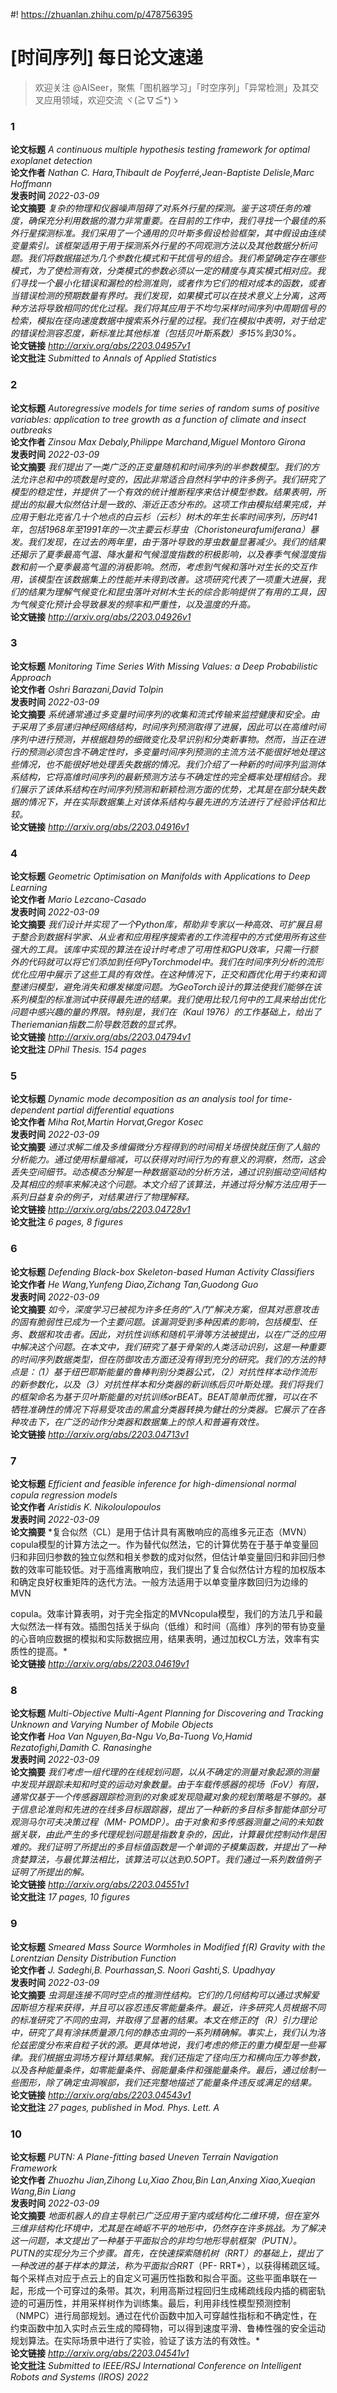 #! https://zhuanlan.zhihu.com/p/478756395

[时间序列] 每日论文速递
=============
> 欢迎关注 @AISeer，聚焦「图机器学习」「时空序列」「异常检测」及其交叉应用领域，欢迎交流 ヾ(≧∇≦*)ゝ
### 1
  
**论文标题** *A continuous multiple hypothesis testing framework for optimal exoplanet
  detection*  
**论文作者** *Nathan C. Hara,Thibault de Poyferré,Jean-Baptiste Delisle,Marc Hoffmann*  
**发表时间** *2022-03-09*  
**论文摘要** *复杂的物理和仪器噪声阻碍了对系外行星的探测。鉴于这项任务的难度，确保充分利用数据的潜力非常重要。在目前的工作中，我们寻找一个最佳的系外行星探测标准。我们采用了一个通用的贝叶斯多假设检验框架，其中假设由连续变量索引。该框架适用于用于探测系外行星的不同观测方法以及其他数据分析问题。我们将数据描述为几个参数化模式和干扰信号的组合。我们希望确定存在哪些模式，为了使检测有效，分类模式的参数必须以一定的精度与真实模式相对应。我们寻找一个最小化错误和漏检的检测准则，或者作为它们的相对成本的函数，或者当错误检测的预期数量有界时。我们发现，如果模式可以在技术意义上分离，这两种方法将导致相同的优化过程。我们将其应用于不均匀采样时间序列中周期信号的检索，模拟在径向速度数据中搜索系外行星的过程。我们在模拟中表明，对于给定的错误检测容忍度，新标准比其他标准（包括贝叶斯系数）多15%到30%。*  
**论文链接** *http://arxiv.org/abs/2203.04957v1*  
**论文批注** *Submitted to Annals of Applied Statistics*
### 2
  
**论文标题** *Autoregressive models for time series of random sums of positive
  variables: application to tree growth as a function 
of climate and insect
  outbreaks*  
**论文作者** *Zinsou Max Debaly,Philippe Marchand,Miguel Montoro Girona*  
**发表时间** *2022-03-09*  
**论文摘要** *我们提出了一类广泛的正变量随机和时间序列的半参数模型。我们的方法允许总和中的项数是时变的，因此非常适合自然科学中的许多例子。我们研究了模型的稳定性，并提供了一个有效的统计推断程序来估计模型参数。结果表明，所提出的拟最大似然估计是一致的、渐近正态分布的。这项工作由模拟结果完成，并应用于魁北克省几十个地点的白云杉（云杉）树木的年生长率时间序列，历时41年，包括1968年至1991年的一次主要云杉芽虫（Choristoneurafumiferana）暴发。我们发现，在过去的两年里，由于落叶导致的芽虫数量显著减少。我们的结果还揭示了夏季最高气温、降水量和气候湿度指数的积极影响，以及春季气候湿度指数和前一个夏季最高气温的消极影响。然而，考虑到气候和落叶对生长的交互作用，该模型在该数据集上的性能并未得到改善。这项研究代表了一项重大进展，我们的结果为理解气候变化和昆虫落叶对树木生长的综合影响提供了有用的工具，因为气候变化预计会导致暴发的频率和严重性，以及温度的升高。*  
**论文链接** *http://arxiv.org/abs/2203.04926v1*
### 3
  
**论文标题** *Monitoring Time Series With Missing Values: a Deep Probabilistic
  Approach*  
**论文作者** *Oshri Barazani,David Tolpin*  
**发表时间** *2022-03-09*  
**论文摘要** *系统通常通过多变量时间序列的收集和流式传输来监控健康和安全。由于采用了多层递归神经网络结构，时间序列预测取得了进展，因此可以在高维时间序列中进行预测，并根据趋势的细微变化及早识别和分类新事物。然而，当正在进行的预测必须包含不确定性时，多变量时间序列预测的主流方法不能很好地处理这些情况，也不能很好地处理丢失数据的情况。我们介绍了一种新的时间序列监测体系结构，它将高维时间序列的最新预测方法与不确定性的完全概率处理相结合。我们展示了该体系结构在时间序列预测和新颖检测方面的优势，尤其是在部分缺失数据的情况下，并在实际数据集上对该体系结构与最先进的方法进行了经验评估和比较。*  
**论文链接** *http://arxiv.org/abs/2203.04916v1*
### 4
  
**论文标题** *Geometric Optimisation on Manifolds with Applications to Deep Learning*  
**论文作者** *Mario Lezcano-Casado*  
**发表时间** *2022-03-09*  
**论文摘要** *我们设计并实现了一个Python库，帮助非专家以一种高效、可扩展且易于整合到数据科学家、从业者和应用程序搜索者的工作流程中的方式使用所有这些强大的工具。该库中实现的算法在设计时考虑了可用性和GPU效率，只需一行额外的代码就可以将它们添加到任何PyTorchmodel中。我们在时间序列分析的流形优化应用中展示了这些工具的有效性。在这种情况下，正交和酉优化用于约束和调整递归模型，避免消失和爆发梯度问题。为GeoTorch设计的算法使我们能够在该系列模型的标准测试中获得最先进的结果。我们使用比较几何中的工具来给出优化问题中感兴趣的量的界限。特别是，我们在（Kaul
 1976）的工作基础上，给出了Theriemanian指数二阶导数范数的显式界。*  
**论文链接** *http://arxiv.org/abs/2203.04794v1*  
**论文批注** *DPhil Thesis. 154 pages*
### 5
  
**论文标题** *Dynamic mode decomposition as an analysis tool for time-dependent
  partial differential equations*  
**论文作者** *Miha Rot,Martin Horvat,Gregor Kosec*  
**发表时间** *2022-03-09*  
**论文摘要** *通过求解二维及多维偏微分方程得到的时间相关场很快就压倒了人脑的分析能力。通过使用标量缩减，可以获得对时间行为的有意义的洞察，然而，这会丢失空间细节。动态模态分解是一种数据驱动的分析方法，通过识别振动空间结构及其相应的频率来解决这个问题。本文介绍了该算法，并通过将分解方法应用于一系列日益复杂的例子，对结果进行了物理解释。*  
**论文链接** *http://arxiv.org/abs/2203.04728v1*  
**论文批注** *6 pages, 8 figures*
### 6
  
**论文标题** *Defending Black-box Skeleton-based Human Activity Classifiers*  
**论文作者** *He Wang,Yunfeng Diao,Zichang Tan,Guodong Guo*  
**发表时间** *2022-03-09*  
**论文摘要** *如今，深度学习已被视为许多任务的“入门”解决方案，但其对恶意攻击的固有脆弱性已成为一个主要问题。该漏洞受到多种因素的影响，包括模型、任务、数据和攻击者。因此，对抗性训练和随机平滑等方法被提出，以在广泛的应用中解决这个问题。在本文中，我们研究了基于骨架的人类活动识别，这是一种重要的时间序列数据类型，但在防御攻击方面还没有得到充分的研究。我们的方法的特点是：（1）基于纽巴耶斯能量的鲁棒判别分类器公式，（2）对抗性样本动作流形的新参数化，以及（3）对抗性样本和分类器的新训练后贝叶斯处理。我们将我们的框架命名为基于贝叶斯能量的对抗训练orBEAT。BEAT简单而优雅，可以在不牺牲准确性的情况下将易受攻击的黑盒分类器转换为健壮的分类器。它展示了在各种攻击下，在广泛的动作分类器和数据集上的惊人和普遍有效性。*  
**论文链接** *http://arxiv.org/abs/2203.04713v1*
### 7
  
**论文标题** *Efficient and feasible inference for high-dimensional normal copula
  regression models*  
**论文作者** *Aristidis K. Nikoloulopoulos*  
**发表时间** *2022-03-09*  
**论文摘要** *复合似然（CL）是用于估计具有离散响应的高维多元正态（MVN）copula模型的计算方法之一。作为替代似然法，它的计算优势在于基于单变量回归和非回归参数的独立似然和相关参数的成对似然，但估计单变量回归和非回归参数的效率可能较低。对于高维离散响应，我们提出了复合似然估计方程的加权版本和确定良好权重矩阵的迭代方法。一般方法适用于以单变量序数回归为边缘的MVN
 
copula。效率计算表明，对于完全指定的MVNcopula模型，我们的方法几乎和最大似然法一样有效。插图包括关于纵向（低维）和时间（高维）序列的带有协变量的心音响应数据的模拟和实际数据应用，结果表明，通过加权CL方法，效率有实质性的提高。*  
**论文链接** *http://arxiv.org/abs/2203.04619v1*
### 8
  
**论文标题** *Multi-Objective Multi-Agent Planning for Discovering and Tracking
  Unknown and Varying Number of Mobile Objects*  
**论文作者** *Hoa Van Nguyen,Ba-Ngu Vo,Ba-Tuong Vo,Hamid Rezatofighi,Damith C. Ranasinghe*  
**发表时间** *2022-03-09*  
**论文摘要** *我们考虑一组代理的在线规划问题，以从不确定的测量对象起源的测量中发现并跟踪未知和时变的运动对象数量。由于车载传感器的视场（FoV）有限，通常仅基于一个传感器跟踪检测到的对象或发现隐藏对象的规划策略是不够的。基于信息论准则和先进的在线多目标跟踪器，提出了一种新的多目标多智能体部分可观测马尔可夫决策过程（MM-
POMDP）。由于对象和多传感器测量之间的未知数据关联，由此产生的多代理规划问题是指数复杂的，因此，计算最优控制动作是困难的。我们证明了所提出的多目标值函数是一个单调的子模集函数，并提出了一种贪婪算法，与最优算法相比，该算法可以达到0.5OPT。我们通过一系列数值例子证明了所提出的解。*  
**论文链接** *http://arxiv.org/abs/2203.04551v1*  
**论文批注** *17 pages, 10 figures*
### 9
  
**论文标题** *Smeared Mass Source Wormholes in Modified $f(R)$ Gravity with the
  Lorentzian Density Distribution Function*  
**论文作者** *J. Sadeghi,B. Pourhassan,S. Noori Gashti,S. Upadhyay*  
**发表时间** *2022-03-09*  
**论文摘要** *虫洞是连接不同时空点的推测性结构。它们的几何结构可以通过求解爱因斯坦方程来获得，并且可以容忍违反零能量条件。最近，许多研究人员根据不同的标准研究了不同的虫洞，并取得了显著的结果。本文在修正的$f（R）$引力理论中，研究了具有涂抹质量源几何的静态虫洞的一系列精确解。事实上，我们认为洛伦兹密度分布来自粒子状的源。更具体地说，我们考虑的修正的重力模型是一些幂律。我们根据虫洞场方程计算结果解。我们还指定了径向压力和横向压力等参数，以及各种能量条件，如零能量条件、弱能量条件和强能量条件。最后，通过绘制一些图形，除了确定虫洞喉部，我们还完整地描述了能量条件违反或满足的结果。*  
**论文链接** *http://arxiv.org/abs/2203.04543v1*  
**论文批注** *27 pages, published in Mod. Phys. Lett. A*
### 10
  
**论文标题** *PUTN: A Plane-fitting based Uneven Terrain Navigation Framework*  
**论文作者** *Zhuozhu Jian,Zihong Lu,Xiao Zhou,Bin Lan,Anxing Xiao,Xueqian Wang,Bin Liang*  
**发表时间** *2022-03-09*  
**论文摘要** *地面机器人的自主导航已广泛应用于室内或结构化二维环境，但在室外三维非结构化环境中，尤其是在崎岖不平的地形中，仍然存在许多挑战。为了解决这一问题，本文提出了一种基于平面拟合的非均匀地形导航框架（PUTN）。PUTN的实现分为三个步骤。首先，在快速探索随机树（RRT）的基础上，提出了一种改进的基于样本的算法，称为平面拟合RRT*（PF-
RRT*），以获得稀疏区域。每个采样点对应于点云上的自定义可遍历性指数和拟合平面。这些平面串联在一起，形成一个可穿过的条带。其次，利用高斯过程回归生成稀疏线段内插的稠密轨迹的可遍历性，并用采样树作为训练集。最后，利用非线性模型预测控制（NMPC）进行局部规划。通过在代价函数中加入可穿越性指标和不确定性，在约束函数中加入实时点云生成的障碍物，可以得到速度平滑、鲁棒性强的安全运动规划算法。在实际场景中进行了实验，验证了该方法的有效性。*  
**论文链接** *http://arxiv.org/abs/2203.04541v1*  
**论文批注** *Submitted to IEEE/RSJ International Conference on Intelligent Robots
  and Systems (IROS) 2022*
